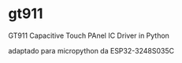 # gt911
GT911 Capacitive Touch PAnel IC Driver in Python

adaptado para micropython da ESP32-3248S035C
